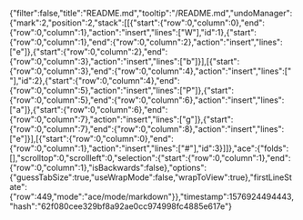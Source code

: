 {"filter":false,"title":"README.md","tooltip":"/README.md","undoManager":{"mark":2,"position":2,"stack":[[{"start":{"row":0,"column":0},"end":{"row":0,"column":1},"action":"insert","lines":["W"],"id":1},{"start":{"row":0,"column":1},"end":{"row":0,"column":2},"action":"insert","lines":["e"]},{"start":{"row":0,"column":2},"end":{"row":0,"column":3},"action":"insert","lines":["b"]}],[{"start":{"row":0,"column":3},"end":{"row":0,"column":4},"action":"insert","lines":[" "],"id":2},{"start":{"row":0,"column":4},"end":{"row":0,"column":5},"action":"insert","lines":["P"]},{"start":{"row":0,"column":5},"end":{"row":0,"column":6},"action":"insert","lines":["a"]},{"start":{"row":0,"column":6},"end":{"row":0,"column":7},"action":"insert","lines":["g"]},{"start":{"row":0,"column":7},"end":{"row":0,"column":8},"action":"insert","lines":["e"]}],[{"start":{"row":0,"column":0},"end":{"row":0,"column":1},"action":"insert","lines":["#"],"id":3}]]},"ace":{"folds":[],"scrolltop":0,"scrollleft":0,"selection":{"start":{"row":0,"column":1},"end":{"row":0,"column":1},"isBackwards":false},"options":{"guessTabSize":true,"useWrapMode":false,"wrapToView":true},"firstLineState":{"row":449,"mode":"ace/mode/markdown"}},"timestamp":1576924494443,"hash":"62f080cee329bf8a92ae0cc974998fc4885e617e"}